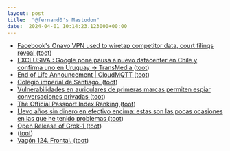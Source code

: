 ```yaml
---
layout: post
title:  "@fernand0's Mastodon"
date:  2024-04-01 10:14:23.123000+00:00
---
```

*  [Facebook's Onavo VPN used to wiretap competitor data, court filings reveal ](https://www.techradar.com/computing/cyber-security/facebooks-onavo-vpn-used-to-wiretap-competitor-data-court-filings-revea) ([toot](https://mastodon.social/@fernand0/112195434127132383))
*  [EXCLUSIVA : Google pone pausa a nuevo datacenter en Chile y confirma uno en Uruguay → TransMedia  ](https://www.transmedia.cl/blog/2021/03/23/exclusiva-google-paraliza-datacenter-en-cerrillos-y-confirma-primer-datacenter-en-uruguay-por-us100-millones/) ([toot](https://mastodon.social/@fernand0/112195279299253464))
*  [End of Life Announcement \| CloudMQTT ](https://www.cloudmqtt.com/blog/end-of-life-announcement.htm) ([toot](https://mastodon.social/@fernand0/112194977023204175))
*  [Colegio imperial de Santiago. ](https://avecesunafoto.wordpress.com/2024/03/31/colegio-imperial-de-santiago) ([toot](https://mastodon.social/@fernand0/112193367839177997))
*  [Vulnerabilidades en auriculares de primeras marcas permiten espiar conversaciones privadas ](https://www.tarlogic.com/es/actualidad/vulnerabilidades-en-auriculares-espiar-conversaciones) ([toot](https://mastodon.social/@fernand0/112193276897739725))
*  [The Official Passport Index Ranking ](https://www.henleyglobal.com/passport-index/rankin) ([toot](https://mastodon.social/@fernand0/112191398796796282))
*  [Llevo años sin dinero en efectivo encima: estas son las pocas ocasiones en las que he tenido problemas ](https://www.xataka.com/empresas-y-economia/llevo-anos-dinero-efectivo-encima-estas-pocas-ocasiones-que-he-tenido-problema) ([toot](https://mastodon.social/@fernand0/112191231546318553))
*  [Open Release of Grok-1 ](https://x.ai/blog/grok-o) ([toot](https://mastodon.social/@fernand0/112191021881084232))
*  [ ](https://mastodon.social/@macosas) ([toot](https://mastodon.social/@fernand0/112190976613402922))
*  [Vagón 124. Frontal. ](https://www.flickr.com/photos/fernand0/53602239620) ([toot](https://mastodon.social/@fernand0/112190907564492635))
